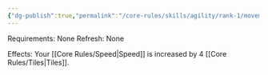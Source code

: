 ```yaml
---
{"dg-publish":true,"permalink":"/core-rules/skills/agility/rank-1/movement-1/"}
---
```


Requirements: None
Refresh: None

Effects:
Your [[Core Rules/Speed\|Speed]] is increased by 4 [[Core Rules/Tiles\|Tiles]].
